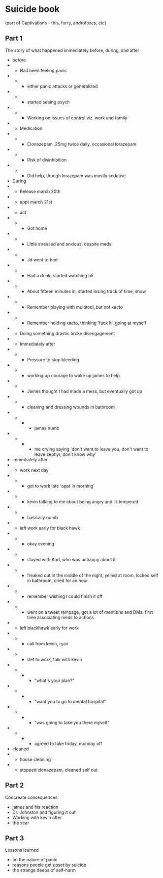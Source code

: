 Suicide book
============

(part of Captivations - this, furry, androfoxes, etc)

## Part 1

The story of what happened immediately before, during, and after

- before
- - Had been feeling panic
- - - either panic attacks or generalized
- - - started seeing psych
- - - Working on issues of control viz. work and family
- - Medication
- - - Clonazepam .25mg twice daily, occasional lorazepam
- - - Risk of disinhibition
- - - Did help, though lorazepam was mostly sedative
- During
- - Release march 20th
- - appt march 21st
- - act
- - - Got home
- - - Little stressed and anxious, despite meds
- - - Jd went to bed
- - - Had a drink, started watching b5
- - - About fifteen minutes in, started losing track of time, show
- - - Remember playing with multitool, but not xacto
- - - Remember holding xacto, thinking 'fuck it', going at myself
- - Doing something drastic broke disengagement
- - Immediately after
- - - Pressure to stop bleeding
- - - working up courage to wake up james to help
- - - James thought I had made a mess, but eventually got up
- - - cleaning and dressing wounds in bathroom
- - - - james numb
- - - - me crying saying 'don't want to leave you, don't want to leave zephyr, don't know why'
- immediately after
- - work next day
- - - got to work late 'appt in morning'
- - - kevin talking to me about being angry and ill-tempered
- - - basically numb
- - left work early for black hawk
- - - okay evening
- - - stayed with Karl, who was unhappy about it
- - - freaked out in the middle of the night, yelled at room, locked self in bathroom, cried for an hour
- - - remember wishing I could finish it off
- - - went on a tweet rampage, got a lot of mentions and DMs, first time associating meds to actions
- - left blackhawk early for work
- - - call from kevin, ryan
- - - Get to work, talk with kevin
- - - - "what's your plan?"
- - - - "want you to go to mental hospital"
- - - - "was going to take you there myself"
- - - - agreed to take friday, monday off
- cleaned
- - house cleaning
- - stopped clonazepam, cleaned self out

## Part 2

Concreate consequences

- james and his reaction
- Dr. Johnston and figuring it out
- Working with kevin after
- the scar

## Part 3

Lessons learned

- on the nature of panic
- reasons people get upset by suicide
- the strange deeps of self-harm
